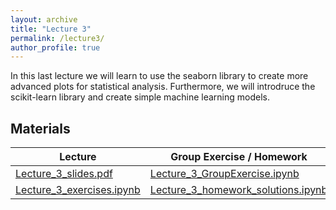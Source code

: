 ```yaml
---
layout: archive
title: "Lecture 3"
permalink: /lecture3/
author_profile: true
---
```

In this last lecture we will learn to use the seaborn library to create more advanced plots
for statistical analysis.
Furthermore, we will introdruce the scikit-learn library and create simple machine learning models.

## Materials


| Lecture          | Group Exercise / Homework   |                                                              
| --------         | ------ | 
|  [Lecture_3_slides.pdf](https://flxmschneider.github.io/files/Python_Lecture_3.pdf) | [Lecture_3_GroupExercise.ipynb](https://colab.research.google.com/drive/1EKv0CCRQ_W7GkJPJG_enI3k97HIxoMcY?usp=sharing)   | 
|[Lecture_3_exercises.ipynb](https://colab.research.google.com/drive/1vE2MZSkClQ47gpVg0LC_cyr4tqeumizd?usp=sharing)  | [Lecture_3_homework_solutions.ipynb](https://colab.research.google.com/drive/1Z8U0FdTGLlldL-EjfF2QdAd2wOfvpT_I?usp=sharing) |

